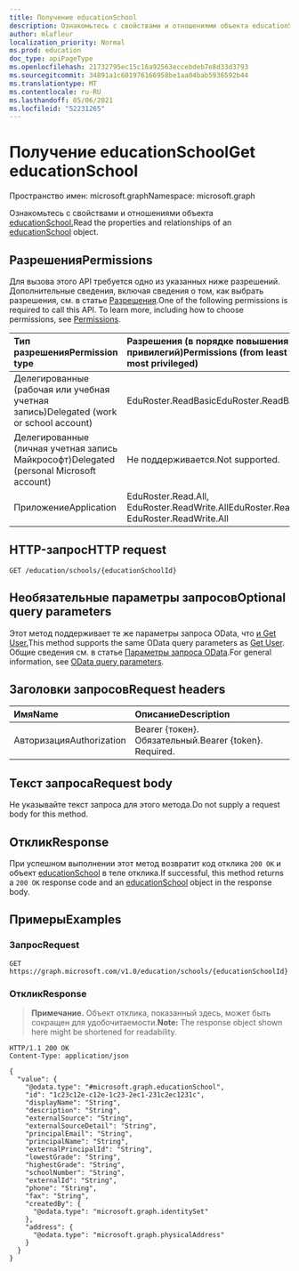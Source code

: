 ```yaml
---
title: Получение educationSchool
description: Ознакомьтесь с свойствами и отношениями объекта educationSchool.
author: mlafleur
localization_priority: Normal
ms.prod: education
doc_type: apiPageType
ms.openlocfilehash: 21732795ec15c16a92563eccebdeb7e8d33d3793
ms.sourcegitcommit: 34891a1c601976166958be1aa04bab5936592b44
ms.translationtype: MT
ms.contentlocale: ru-RU
ms.lasthandoff: 05/06/2021
ms.locfileid: "52231265"
---
```

# <a name="get-educationschool"></a><span data-ttu-id="4afc4-103">Получение educationSchool</span><span class="sxs-lookup"><span data-stu-id="4afc4-103">Get educationSchool</span></span>

<span data-ttu-id="4afc4-104">Пространство имен: microsoft.graph</span><span class="sxs-lookup"><span data-stu-id="4afc4-104">Namespace: microsoft.graph</span></span>

<span data-ttu-id="4afc4-105">Ознакомьтесь с свойствами и отношениями объекта [educationSchool.](../resources/educationschool.md)</span><span class="sxs-lookup"><span data-stu-id="4afc4-105">Read the properties and relationships of an [educationSchool](../resources/educationschool.md) object.</span></span>

## <a name="permissions"></a><span data-ttu-id="4afc4-106">Разрешения</span><span class="sxs-lookup"><span data-stu-id="4afc4-106">Permissions</span></span>

<span data-ttu-id="4afc4-p101">Для вызова этого API требуется одно из указанных ниже разрешений. Дополнительные сведения, включая сведения о том, как выбрать разрешения, см. в статье [Разрешения](/graph/permissions-reference).</span><span class="sxs-lookup"><span data-stu-id="4afc4-p101">One of the following permissions is required to call this API. To learn more, including how to choose permissions, see [Permissions](/graph/permissions-reference).</span></span>

| <span data-ttu-id="4afc4-109">Тип разрешения</span><span class="sxs-lookup"><span data-stu-id="4afc4-109">Permission type</span></span>                        | <span data-ttu-id="4afc4-110">Разрешения (в порядке повышения привилегий)</span><span class="sxs-lookup"><span data-stu-id="4afc4-110">Permissions (from least to most privileged)</span></span> |
| :------------------------------------- | :------------------------------------------ |
| <span data-ttu-id="4afc4-111">Делегированные (рабочая или учебная учетная запись)</span><span class="sxs-lookup"><span data-stu-id="4afc4-111">Delegated (work or school account)</span></span>     | <span data-ttu-id="4afc4-112">EduRoster.ReadBasic</span><span class="sxs-lookup"><span data-stu-id="4afc4-112">EduRoster.ReadBasic</span></span>                         |
| <span data-ttu-id="4afc4-113">Делегированные (личная учетная запись Майкрософт)</span><span class="sxs-lookup"><span data-stu-id="4afc4-113">Delegated (personal Microsoft account)</span></span> | <span data-ttu-id="4afc4-114">Не поддерживается.</span><span class="sxs-lookup"><span data-stu-id="4afc4-114">Not supported.</span></span>                              |
| <span data-ttu-id="4afc4-115">Приложение</span><span class="sxs-lookup"><span data-stu-id="4afc4-115">Application</span></span>                            | <span data-ttu-id="4afc4-116">EduRoster.Read.All, EduRoster.ReadWrite.All</span><span class="sxs-lookup"><span data-stu-id="4afc4-116">EduRoster.Read.All, EduRoster.ReadWrite.All</span></span> |

## <a name="http-request"></a><span data-ttu-id="4afc4-117">HTTP-запрос</span><span class="sxs-lookup"><span data-stu-id="4afc4-117">HTTP request</span></span>

<!-- {
  "blockType": "ignored"
}
-->

```http
GET /education/schools/{educationSchoolId}
```

## <a name="optional-query-parameters"></a><span data-ttu-id="4afc4-118">Необязательные параметры запросов</span><span class="sxs-lookup"><span data-stu-id="4afc4-118">Optional query parameters</span></span>

<span data-ttu-id="4afc4-119">Этот метод поддерживает те же параметры запроса OData, что [и Get User.](../api/user-get.md#optional-query-parameters)</span><span class="sxs-lookup"><span data-stu-id="4afc4-119">This method supports the same OData query parameters as [Get User](../api/user-get.md#optional-query-parameters).</span></span> <span data-ttu-id="4afc4-120">Общие сведения см. в статье [Параметры запроса OData](/graph/query-parameters).</span><span class="sxs-lookup"><span data-stu-id="4afc4-120">For general information, see [OData query parameters](/graph/query-parameters).</span></span>

## <a name="request-headers"></a><span data-ttu-id="4afc4-121">Заголовки запросов</span><span class="sxs-lookup"><span data-stu-id="4afc4-121">Request headers</span></span>

| <span data-ttu-id="4afc4-122">Имя</span><span class="sxs-lookup"><span data-stu-id="4afc4-122">Name</span></span>          | <span data-ttu-id="4afc4-123">Описание</span><span class="sxs-lookup"><span data-stu-id="4afc4-123">Description</span></span>               |
| :------------ | :------------------------ |
| <span data-ttu-id="4afc4-124">Авторизация</span><span class="sxs-lookup"><span data-stu-id="4afc4-124">Authorization</span></span> | <span data-ttu-id="4afc4-p103">Bearer {токен}. Обязательный.</span><span class="sxs-lookup"><span data-stu-id="4afc4-p103">Bearer {token}. Required.</span></span> |

## <a name="request-body"></a><span data-ttu-id="4afc4-127">Текст запроса</span><span class="sxs-lookup"><span data-stu-id="4afc4-127">Request body</span></span>

<span data-ttu-id="4afc4-128">Не указывайте текст запроса для этого метода.</span><span class="sxs-lookup"><span data-stu-id="4afc4-128">Do not supply a request body for this method.</span></span>

## <a name="response"></a><span data-ttu-id="4afc4-129">Отклик</span><span class="sxs-lookup"><span data-stu-id="4afc4-129">Response</span></span>

<span data-ttu-id="4afc4-130">При успешном выполнении этот метод возвратит код отклика `200 OK` и объект [educationSchool](../resources/educationschool.md) в теле отклика.</span><span class="sxs-lookup"><span data-stu-id="4afc4-130">If successful, this method returns a `200 OK` response code and an [educationSchool](../resources/educationschool.md) object in the response body.</span></span>

## <a name="examples"></a><span data-ttu-id="4afc4-131">Примеры</span><span class="sxs-lookup"><span data-stu-id="4afc4-131">Examples</span></span>

### <a name="request"></a><span data-ttu-id="4afc4-132">Запрос</span><span class="sxs-lookup"><span data-stu-id="4afc4-132">Request</span></span>

<!-- {
  "blockType": "request",
  "name": "get_educationschool"
}
-->

```http
GET https://graph.microsoft.com/v1.0/education/schools/{educationSchoolId}
```

### <a name="response"></a><span data-ttu-id="4afc4-133">Отклик</span><span class="sxs-lookup"><span data-stu-id="4afc4-133">Response</span></span>

><span data-ttu-id="4afc4-134">**Примечание.** Объект отклика, показанный здесь, может быть сокращен для удобочитаемости.</span><span class="sxs-lookup"><span data-stu-id="4afc4-134">**Note:** The response object shown here might be shortened for readability.</span></span>

<!-- {
  "blockType": "response",
  "truncated": true,
  "@odata.type": "microsoft.graph.educationSchool"
}
-->

```http
HTTP/1.1 200 OK
Content-Type: application/json

{
  "value": {
    "@odata.type": "#microsoft.graph.educationSchool",
    "id": "1c23c12e-c12e-1c23-2ec1-231c2ec1231c",
    "displayName": "String",
    "description": "String",
    "externalSource": "String",
    "externalSourceDetail": "String",
    "principalEmail": "String",
    "principalName": "String",
    "externalPrincipalId": "String",
    "lowestGrade": "String",
    "highestGrade": "String",
    "schoolNumber": "String",
    "externalId": "String",
    "phone": "String",
    "fax": "String",
    "createdBy": {
      "@odata.type": "microsoft.graph.identitySet"
    },
    "address": {
      "@odata.type": "microsoft.graph.physicalAddress"
    }
  }
}
```
